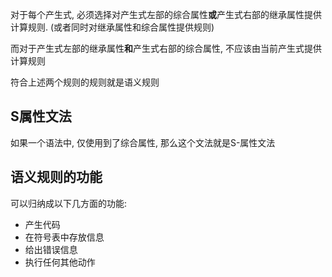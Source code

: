 对于每个产生式, 必须选择对产生式左部的综合属性**或**产生式右部的继承属性提供计算规则. (或者同时对继承属性和综合属性提供规则)

而对于产生式左部的继承属性**和**产生式右部的综合属性, 不应该由当前产生式提供计算规则

符合上述两个规则的规则就是语义规则


## S属性文法
如果一个语法中, 仅使用到了综合属性, 那么这个文法就是S-属性文法


## 语义规则的功能
可以归纳成以下几方面的功能:
- 产生代码
- 在符号表中存放信息
- 给出错误信息
- 执行任何其他动作
